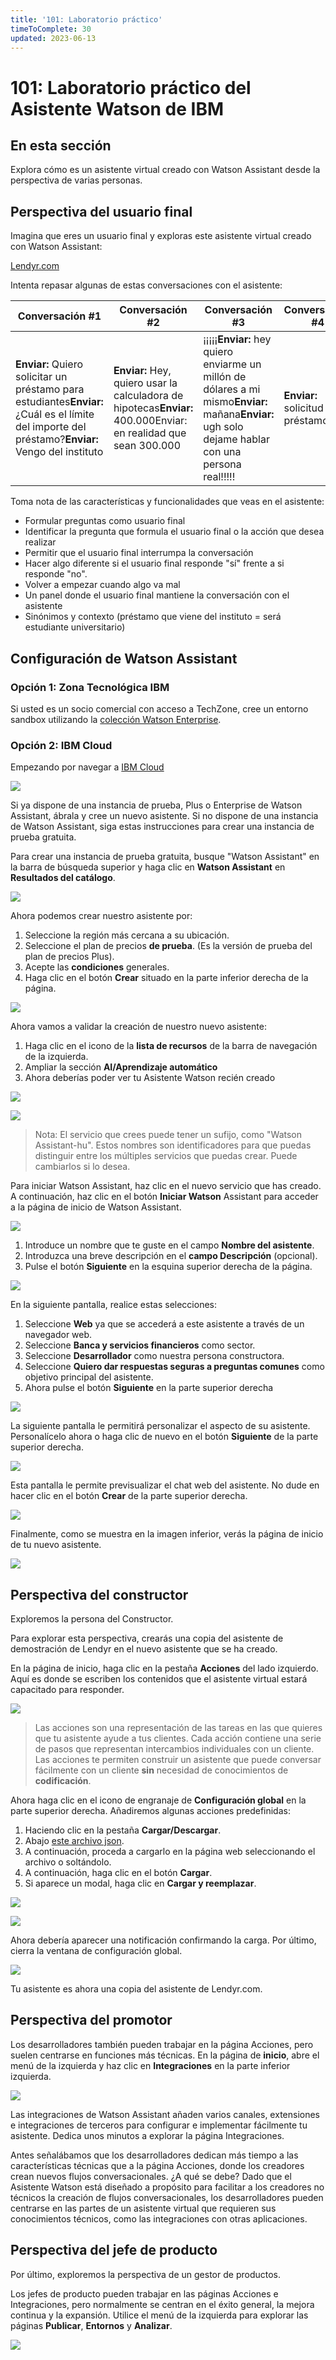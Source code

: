 ```yaml
---
title: '101: Laboratorio práctico'
timeToComplete: 30
updated: 2023-06-13
---
```


# 101: Laboratorio práctico del Asistente Watson de IBM

## En esta sección

Explora cómo es un asistente virtual creado con Watson Assistant desde la perspectiva de varias personas.

## Perspectiva del usuario final

Imagina que eres un usuario final y exploras este asistente virtual creado con Watson Assistant:

[Lendyr.com](http://lendyr.com/)

Intenta repasar algunas de estas conversaciones con el asistente:

| Conversación #1                                                                                                                                  | Conversación #2                                                                                                 | Conversación #3                                                                                                                                    | Conversación #4                   |
| ------------------------------------------------------------------------------------------------------------------------------------------------ | --------------------------------------------------------------------------------------------------------------- | -------------------------------------------------------------------------------------------------------------------------------------------------- | --------------------------------- |
| **Enviar:** Quiero solicitar un préstamo para estudiantes**Enviar:** ¿Cuál es el límite del importe del préstamo?**Enviar:** Vengo del instituto | **Enviar:** Hey, quiero usar la calculadora de hipotecas**Enviar:** 400.000Enviar: en realidad que sean 300.000 | ¡¡¡¡¡**Enviar:** hey quiero enviarme un millón de dólares a mi mismo**Enviar:** mañana**Enviar:** ugh solo dejame hablar con una persona real!!!!! | **Enviar:** solicitud de préstamo |

Toma nota de las características y funcionalidades que veas en el asistente:

- Formular preguntas como usuario final
- Identificar la pregunta que formula el usuario final o la acción que desea realizar
- Permitir que el usuario final interrumpa la conversación
- Hacer algo diferente si el usuario final responde "sí" frente a si responde "no".
- Volver a empezar cuando algo va mal
- Un panel donde el usuario final mantiene la conversación con el asistente
- Sinónimos y contexto (préstamo que viene del instituto = será estudiante universitario)

## Configuración de Watson Assistant

### Opción 1: Zona Tecnológica IBM

Si usted es un socio comercial con acceso a TechZone, cree un entorno sandbox utilizando la [colección Watson Enterprise](https://techzone.ibm.com/collection/watson-enterprise).

### Opción 2: IBM Cloud

Empezando por navegar a [IBM Cloud](https://cloud.ibm.com)

![](./images/101/image-003.png)

Si ya dispone de una instancia de prueba, Plus o Enterprise de Watson Assistant, ábrala y cree un nuevo asistente. Si no dispone de una instancia de Watson Assistant, siga estas instrucciones para crear una instancia de prueba gratuita.

Para crear una instancia de prueba gratuita, busque "Watson Assistant" en la barra de búsqueda superior y haga clic en **Watson Assistant** en **Resultados del catálogo**.

![](./images/101/image-004.jpg)

Ahora podemos crear nuestro asistente por:

1.  Seleccione la región más cercana a su ubicación.
2.  Seleccione el plan de precios **de prueba**. (Es la versión de prueba del plan de precios Plus).
3.  Acepte las **condiciones** generales.
4.  Haga clic en el botón **Crear** situado en la parte inferior derecha de la página.

![](./images/101/image-005.jpg)

Ahora vamos a validar la creación de nuestro nuevo asistente:

1.  Haga clic en el icono de la **lista de recursos** de la barra de navegación de la izquierda.
2.  Ampliar la sección **AI/Aprendizaje automático**
3.  Ahora deberías poder ver tu Asistente Watson recién creado

![](./images/101/image-006.jpg)

![](./images/101/image-007.png)

> Nota: El servicio que crees puede tener un sufijo, como "Watson Assistant-hu". Estos nombres son identificadores para que puedas distinguir entre los múltiples servicios que puedas crear. Puede cambiarlos si lo desea.

Para iniciar Watson Assistant, haz clic en el nuevo servicio que has creado. A continuación, haz clic en el botón **Iniciar Watson** Assistant para acceder a la página de inicio de Watson Assistant.

![](./images/101/image-008.jpg)

1.  Introduce un nombre que te guste en el campo **Nombre del asistente**.
2.  Introduzca una breve descripción en el **campo Descripción** (opcional).
3.  Pulse el botón **Siguiente** en la esquina superior derecha de la página.

![](./images/101/image-010.jpg)

En la siguiente pantalla, realice estas selecciones:

1.  Seleccione **Web** ya que se accederá a este asistente a través de un navegador web.
2.  Seleccione **Banca y servicios financieros** como sector.
3.  Seleccione **Desarrollador** como nuestra persona constructora.
4.  Seleccione **Quiero dar respuestas seguras a preguntas comunes** como objetivo principal del asistente.
5.  Ahora pulse el botón **Siguiente** en la parte superior derecha

![](./images/101/image-013.jpg)

La siguiente pantalla le permitirá personalizar el aspecto de su asistente. Personalícelo ahora o haga clic de nuevo en el botón **Siguiente** de la parte superior derecha.

![](./images/101/image-014.jpg)

Esta pantalla le permite previsualizar el chat web del asistente. No dude en hacer clic en el botón **Crear** de la parte superior derecha.

![](./images/101/image-015.jpg)

Finalmente, como se muestra en la imagen inferior, verás la página de inicio de tu nuevo asistente.

![](./images/101/image-016.png)

## Perspectiva del constructor

Exploremos la persona del Constructor.

Para explorar esta perspectiva, crearás una copia del asistente de demostración de Lendyr en el nuevo asistente que se ha creado.

En la página de inicio, haga clic en la pestaña **Acciones** del lado izquierdo. Aquí es donde se escriben los contenidos que el asistente virtual estará capacitado para responder.

![](./images/101/image-018.jpg)

> Las acciones son una representación de las tareas en las que quieres que tu asistente ayude a tus clientes. Cada acción contiene una serie de pasos que representan intercambios individuales con un cliente. Las acciones te permiten construir un asistente que puede conversar fácilmente con un cliente **sin** necesidad de conocimientos de **codificación**.

Ahora haga clic en el icono de engranaje de **Configuración global** en la parte superior derecha. Añadiremos algunas acciones predefinidas:

1.  Haciendo clic en la pestaña **Cargar/Descargar**.
2.  Abajo [este archivo json](https://raw.githubusercontent.com/CloudPak-Outcomes/Watson-Asst-Lab/main/action-skills/LendyrActions_v17_Live_lastchecked03Jan2023.json).
3.  A continuación, proceda a cargarlo en la página web seleccionando el archivo o soltándolo.
4.  A continuación, haga clic en el botón **Cargar**.
5.  Si aparece un modal, haga clic en **Cargar y reemplazar**.

![](./images/101/image-021.png)

![](./images/101/image-022.png)

Ahora debería aparecer una notificación confirmando la carga. Por último, cierra la ventana de configuración global.

![](./images/101/image-023.jpg)

Tu asistente es ahora una copia del asistente de Lendyr.com.

## Perspectiva del promotor

Los desarrolladores también pueden trabajar en la página Acciones, pero suelen centrarse en funciones más técnicas. En la página de **inicio**, abre el menú de la izquierda y haz clic en **Integraciones** en la parte inferior izquierda.

![](./images/101/image-026.jpg)

Las integraciones de Watson Assistant añaden varios canales, extensiones e integraciones de terceros para configurar e implementar fácilmente tu asistente. Dedica unos minutos a explorar la página Integraciones.

Antes señalábamos que los desarrolladores dedican más tiempo a las características técnicas que a la página Acciones, donde los creadores crean nuevos flujos conversacionales. ¿A qué se debe? Dado que el Asistente Watson está diseñado a propósito para facilitar a los creadores no técnicos la creación de flujos conversacionales, los desarrolladores pueden centrarse en las partes de un asistente virtual que requieren sus conocimientos técnicos, como las integraciones con otras aplicaciones.

## Perspectiva del jefe de producto

Por último, exploremos la perspectiva de un gestor de productos.

Los jefes de producto pueden trabajar en las páginas Acciones e Integraciones, pero normalmente se centran en el éxito general, la mejora continua y la expansión. Utilice el menú de la izquierda para explorar las páginas **Publicar**, **Entornos** y **Analizar**.

![](./images/101/image-028.jpg)
